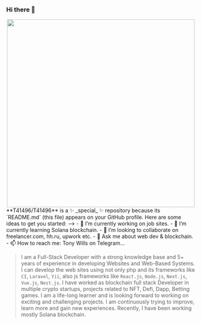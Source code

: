 ### Hi there 👋

<div id="header" align="center">
<img src="https://media.giphy.com/media/qgQUggAC3Pfv687qPC/giphy.gif" width="500"></div>
**T41496/T41496** is a ✨ _special_ ✨ repository because its `README.md` (this file) appears on your GitHub profile.
Here are some ideas to get you started:
-->
- 🔭 I’m currently working on job sites.
- 🌱 I’m currently learning Solana blockchain.
- 👯 I’m looking to collaborate on freelancer.com, hh.ru, upwork etc.
- 💬 Ask me about web dev & blockchain.
- 📫 How to reach me: Tony Wills on Telegram...
<!--
- 🤔 I’m looking for help with ...
- 😄 Pronouns: ...
- ⚡ Fun fact: ...
-->


>I am a Full-Stack Developer with a strong knowledge base and 5+ years of experience in developing Websites and Web-Based Systems.
I can develop the web sites using not only php and its frameworks like `CI`, `Laravel`, `Yii`, also js frameworks like `React.js`, `Node.js`, `Next.js`, `Vue.js`, `Nest.js`.
I have worked as blockchain full stack Developer in multiple crypto startups, projects related to NFT, Defi, Dapp, Betting games.
I am a life-long learner and is looking forward to working on exciting and challenging projects. I am continuously trying to improve, learn more and gain new experiences. Recently, I have been working mostly Solana blockchain.

